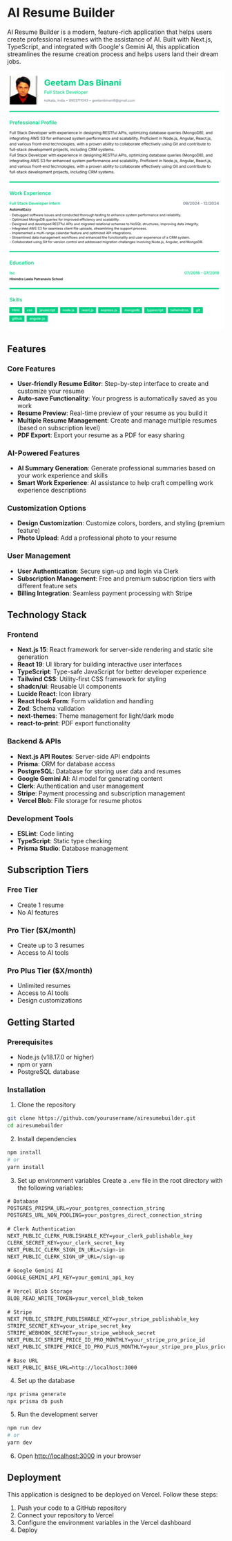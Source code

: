 # AI Resume Builder

AI Resume Builder is a modern, feature-rich application that helps users create professional resumes with the assistance of AI. Built with Next.js, TypeScript, and integrated with Google's Gemini AI, this application streamlines the resume creation process and helps users land their dream jobs.

![AI Resume Builder](src/assets/resumePreview.png)

## Features

### Core Features
- **User-friendly Resume Editor**: Step-by-step interface to create and customize your resume
- **Auto-save Functionality**: Your progress is automatically saved as you work
- **Resume Preview**: Real-time preview of your resume as you build it
- **Multiple Resume Management**: Create and manage multiple resumes (based on subscription level)
- **PDF Export**: Export your resume as a PDF for easy sharing

### AI-Powered Features
- **AI Summary Generation**: Generate professional summaries based on your work experience and skills
- **Smart Work Experience**: AI assistance to help craft compelling work experience descriptions


### Customization Options
- **Design Customization**: Customize colors, borders, and styling (premium feature)
- **Photo Upload**: Add a professional photo to your resume

### User Management
- **User Authentication**: Secure sign-up and login via Clerk
- **Subscription Management**: Free and premium subscription tiers with different feature sets
- **Billing Integration**: Seamless payment processing with Stripe

## Technology Stack

### Frontend
- **Next.js 15**: React framework for server-side rendering and static site generation
- **React 19**: UI library for building interactive user interfaces
- **TypeScript**: Type-safe JavaScript for better developer experience
- **Tailwind CSS**: Utility-first CSS framework for styling
- **shadcn/ui**: Reusable UI components
- **Lucide React**: Icon library
- **React Hook Form**: Form validation and handling
- **Zod**: Schema validation
- **next-themes**: Theme management for light/dark mode
- **react-to-print**: PDF export functionality

### Backend & APIs
- **Next.js API Routes**: Server-side API endpoints
- **Prisma**: ORM for database access
- **PostgreSQL**: Database for storing user data and resumes
- **Google Gemini AI**: AI model for generating content
- **Clerk**: Authentication and user management
- **Stripe**: Payment processing and subscription management
- **Vercel Blob**: File storage for resume photos

### Development Tools
- **ESLint**: Code linting
- **TypeScript**: Static type checking
- **Prisma Studio**: Database management

## Subscription Tiers

### Free Tier
- Create 1 resume
- No AI features

### Pro Tier ($X/month)
- Create up to 3 resumes
- Access to AI tools


### Pro Plus Tier ($X/month)
- Unlimited resumes
- Access to AI tools
- Design customizations


## Getting Started

### Prerequisites
- Node.js (v18.17.0 or higher)
- npm or yarn
- PostgreSQL database

### Installation

1. Clone the repository
```bash
git clone https://github.com/yourusername/airesumebuilder.git
cd airesumebuilder
```

2. Install dependencies
```bash
npm install
# or
yarn install
```

3. Set up environment variables
Create a `.env` file in the root directory with the following variables:
```
# Database
POSTGRES_PRISMA_URL=your_postgres_connection_string
POSTGRES_URL_NON_POOLING=your_postgres_direct_connection_string

# Clerk Authentication
NEXT_PUBLIC_CLERK_PUBLISHABLE_KEY=your_clerk_publishable_key
CLERK_SECRET_KEY=your_clerk_secret_key
NEXT_PUBLIC_CLERK_SIGN_IN_URL=/sign-in
NEXT_PUBLIC_CLERK_SIGN_UP_URL=/sign-up

# Google Gemini AI
GOOGLE_GEMINI_API_KEY=your_gemini_api_key

# Vercel Blob Storage
BLOB_READ_WRITE_TOKEN=your_vercel_blob_token

# Stripe
NEXT_PUBLIC_STRIPE_PUBLISHABLE_KEY=your_stripe_publishable_key
STRIPE_SECRET_KEY=your_stripe_secret_key
STRIPE_WEBHOOK_SECRET=your_stripe_webhook_secret
NEXT_PUBLIC_STRIPE_PRICE_ID_PRO_MONTHLY=your_stripe_pro_price_id
NEXT_PUBLIC_STRIPE_PRICE_ID_PRO_PLUS_MONTHLY=your_stripe_pro_plus_price_id

# Base URL
NEXT_PUBLIC_BASE_URL=http://localhost:3000
```

4. Set up the database
```bash
npx prisma generate
npx prisma db push
```

5. Run the development server
```bash
npm run dev
# or
yarn dev
```

6. Open [http://localhost:3000](http://localhost:3000) in your browser

## Deployment

This application is designed to be deployed on Vercel. Follow these steps:

1. Push your code to a GitHub repository
2. Connect your repository to Vercel
3. Configure the environment variables in the Vercel dashboard
4. Deploy




